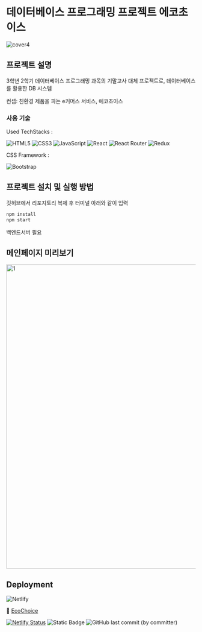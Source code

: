 # 데이터베이스 프로그래밍 프로젝트 에코초이스
![cover4](https://github.com/ShipFriend0516/dbproject/assets/98446924/f30a8e6b-be76-449f-9562-655178dc7216)

## 프로젝트 설명
3학년 2학기 데이터베이스 프로그래밍 과목의 기말고사 대체 프로젝트로, 데이터베이스를 활용한 DB 시스템

컨셉: 친환경 제품을 파는 e커머스 서비스, 에코초이스


### 사용 기술
Used TechStacks :

![HTML5](https://img.shields.io/badge/html5-%23E34F26.svg?style=for-the-badge&logo=html5&logoColor=white)
![CSS3](https://img.shields.io/badge/css3-%231572B6.svg?style=for-the-badge&logo=css3&logoColor=white)
![JavaScript](https://img.shields.io/badge/javascript-%23323330.svg?style=for-the-badge&logo=javascript&logoColor=%23F7DF1E)
![React](https://img.shields.io/badge/react-%2320232a.svg?style=for-the-badge&logo=react&logoColor=%2361DAFB)
![React Router](https://img.shields.io/badge/React_Router-CA4245?style=for-the-badge&logo=react-router&logoColor=white)
![Redux](https://img.shields.io/badge/redux-%23593d88.svg?style=for-the-badge&logo=redux&logoColor=white)

CSS Framework : 

![Bootstrap](https://img.shields.io/badge/bootstrap-%238511FA.svg?style=for-the-badge&logo=bootstrap&logoColor=white)

## 프로젝트 설치 및 실행 방법

깃허브에서 리포지토리 복제 후 터미널 아래와 같이 입력 
```bash
npm install
npm start
```

백엔드서버 필요

## 메인페이지 미리보기
<img width="807" alt="1" src="https://github.com/ShipFriend0516/dbproject/assets/98446924/47391447-7e5c-44b1-b015-3a0d361a7c35">

## Deployment

![Netlify](https://img.shields.io/badge/netlify-%23000000.svg?style=for-the-badge&logo=netlify&logoColor=#00C7B7)

🌿 <a href="https://ecochoice00.netlify.app/" target="_blank">EcoChoice</a>

[![Netlify Status](https://api.netlify.com/api/v1/badges/ed7a0d8e-a532-4036-917d-62d62377a98d/deploy-status)](https://app.netlify.com/sites/ecochoice00/deploys)
![Static Badge](https://img.shields.io/github/languages/top/ShipFriend0516/dbproject)
![GitHub last commit (by committer)](https://img.shields.io/github/last-commit/ShipFriend0516/dbproject)
